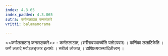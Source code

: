 ```yaml
---
index: 4.3.65
index_padded: 4.3.065
sutra: कर्णललाटात्‌ कनलंकारे
vritti: balamanorama

---
```

<<कर्णललाटात् कनलङ्कारे>> - कर्णललाटात् ।शरीरावयवाच्चे॑ति यतोऽपवादः । कर्णिका ललाटिकेति । कर्णे ललादे भवोऽलङ्कार इत्यर्थः । स्त्रीत्वं लोकात् । टापिप्रत्ययस्था॑दितीत्त्वम् ।